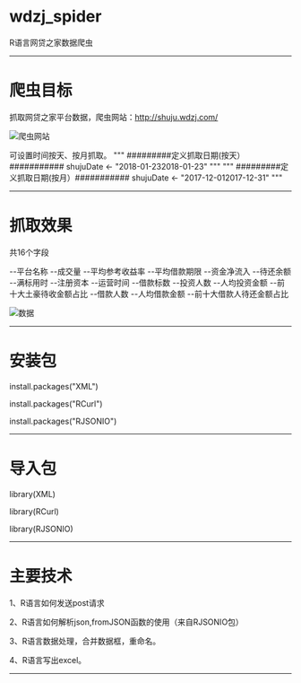 # wdzj_spider
R语言网贷之家数据爬虫

----------------------------------------------------------------------------------------------------------------------------------------
# 爬虫目标

抓取网贷之家平台数据，爬虫网站：http://shuju.wdzj.com/

![爬虫网站](https://github.com/laidefa/wdzj_spider/raw/master/resource/web.png)

可设置时间按天、按月抓取。
"""
#########定义抓取日期(按天）###########
shujuDate <- "2018-01-232018-01-23"
"""
"""
#########定义抓取日期(按月）###########
shujuDate <- "2017-12-012017-12-31"
"""

----------------------------------------------------------------------------------------------------------------------------------------
# 抓取效果
共16个字段

--平台名称
--成交量
--平均参考收益率
--平均借款期限
--资金净流入
--待还余额
--满标用时
--注册资本
--运营时间
--借款标数
--投资人数
--人均投资金额
--前十大土豪待收金额占比
--借款人数
--人均借款金额
--前十大借款人待还金额占比



![数据](https://github.com/laidefa/wdzj_spider/raw/master/resource/result.png)

----------------------------------------------------------------------------------------------------------------------------------------
# 安装包

install.packages("XML")

install.packages("RCurl")

install.packages("RJSONIO")

----------------------------------------------------------------------------------------------------------------------------------------
# 导入包

library(XML)

library(RCurl)

library(RJSONIO)

----------------------------------------------------------------------------------------------------------------------------------------
# 主要技术
1、R语言如何发送post请求

2、R语言如何解析json,fromJSON函数的使用（来自RJSONIO包）

3、R语言数据处理，合并数据框，重命名。

4、R语言写出excel。

---------------------------------------------------------------------------------------------------------------------------------------



